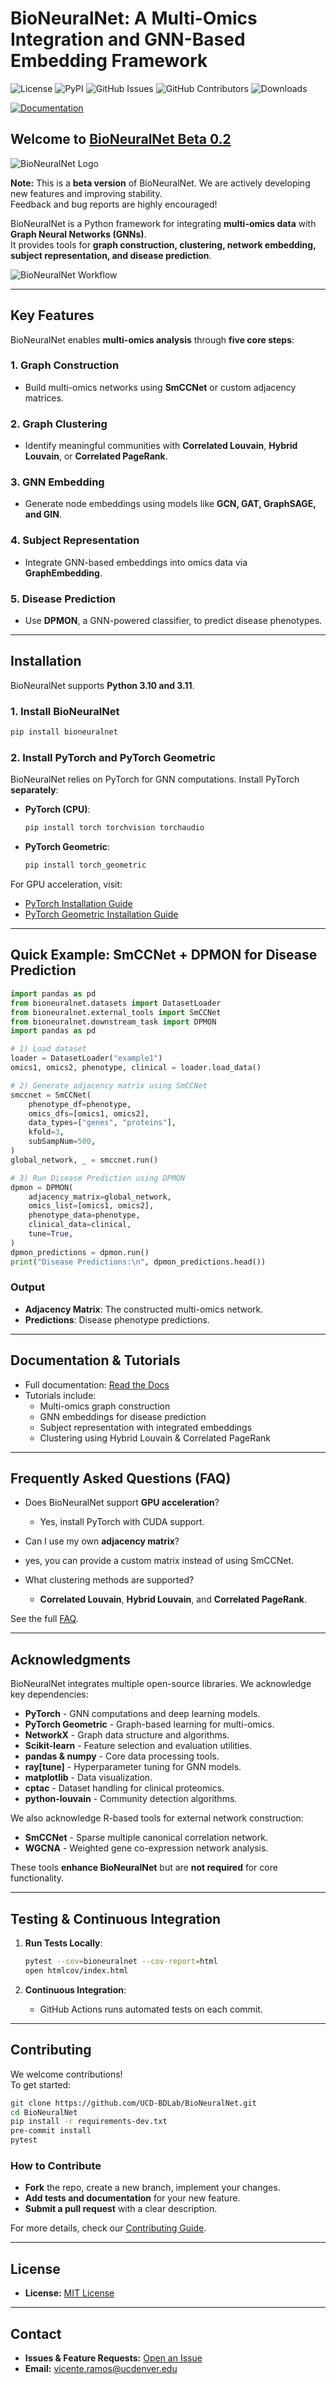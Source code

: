# BioNeuralNet: A Multi-Omics Integration and GNN-Based Embedding Framework

![License](https://img.shields.io/badge/license-MIT-blue.svg)
![PyPI](https://img.shields.io/pypi/v/bioneuralnet)
![GitHub Issues](https://img.shields.io/github/issues/UCD-BDLab/BioNeuralNet)
![GitHub Contributors](https://img.shields.io/github/contributors/UCD-BDLab/BioNeuralNet)
![Downloads](https://static.pepy.tech/badge/bioneuralnet)

[![Documentation](https://img.shields.io/badge/docs-read%20the%20docs-blue.svg)](https://bioneuralnet.readthedocs.io/en/latest/)

## Welcome to [BioNeuralNet Beta 0.2](https://bioneuralnet.readthedocs.io/en/latest/index.html)

![BioNeuralNet Logo](/assets/LOGO_WB.png)

**Note:** This is a **beta version** of BioNeuralNet. We are actively developing new features and improving stability.  
Feedback and bug reports are highly encouraged!

BioNeuralNet is a Python framework for integrating **multi-omics data** with **Graph Neural Networks (GNNs)**.  
It provides tools for **graph construction, clustering, network embedding, subject representation, and disease prediction**.

![BioNeuralNet Workflow](assets/BioNeuralNet.png)

---

## **Key Features**

BioNeuralNet enables **multi-omics analysis** through **five core steps**:

### 1. **Graph Construction**
- Build multi-omics networks using **SmCCNet** or custom adjacency matrices.

### 2. **Graph Clustering**
- Identify meaningful communities with **Correlated Louvain**, **Hybrid Louvain**, or **Correlated PageRank**.

### 3. **GNN Embedding**
- Generate node embeddings using models like **GCN, GAT, GraphSAGE, and GIN**.

### 4. **Subject Representation**
- Integrate GNN-based embeddings into omics data via **GraphEmbedding**.

### 5. **Disease Prediction**
- Use **DPMON**, a GNN-powered classifier, to predict disease phenotypes.

---

## **Installation**

BioNeuralNet supports **Python 3.10 and 3.11**.  

### **1. Install BioNeuralNet**
```bash
pip install bioneuralnet
```

### **2. Install PyTorch and PyTorch Geometric**
BioNeuralNet relies on PyTorch for GNN computations. Install PyTorch **separately**:

- **PyTorch (CPU)**:
  ```bash
  pip install torch torchvision torchaudio
  ```

- **PyTorch Geometric**:
  ```bash
  pip install torch_geometric
  ```

For GPU acceleration, visit:
- [PyTorch Installation Guide](https://pytorch.org/get-started/locally/)
- [PyTorch Geometric Installation Guide](https://pytorch-geometric.readthedocs.io/en/latest/notes/installation.html)

---

## **Quick Example: SmCCNet + DPMON for Disease Prediction**

```python
import pandas as pd
from bioneuralnet.datasets import DatasetLoader
from bioneuralnet.external_tools import SmCCNet
from bioneuralnet.downstream_task import DPMON
import pandas as pd

# 1) Load dataset
loader = DatasetLoader("example1")
omics1, omics2, phenotype, clinical = loader.load_data()

# 2) Generate adjacency matrix using SmCCNet
smccnet = SmCCNet(
    phenotype_df=phenotype,
    omics_dfs=[omics1, omics2],
    data_types=["genes", "proteins"],
    kfold=3,
    subSampNum=500,
)
global_network, _ = smccnet.run()

# 3) Run Disease Prediction using DPMON
dpmon = DPMON(
    adjacency_matrix=global_network,
    omics_list=[omics1, omics2],
    phenotype_data=phenotype,
    clinical_data=clinical,
    tune=True,
)
dpmon_predictions = dpmon.run()
print("Disease Predictions:\n", dpmon_predictions.head())
```

### **Output**
- **Adjacency Matrix**: The constructed multi-omics network.
- **Predictions**: Disease phenotype predictions.

---

## **Documentation & Tutorials**
- Full documentation: [Read the Docs](https://bioneuralnet.readthedocs.io/en/latest/)
- Tutorials include:
  - Multi-omics graph construction
  - GNN embeddings for disease prediction
  - Subject representation with integrated embeddings
  - Clustering using Hybrid Louvain & Correlated PageRank

---

## **Frequently Asked Questions (FAQ)**

- Does BioNeuralNet support **GPU acceleration**?  
   - Yes, install PyTorch with CUDA support.

- Can I use my own **adjacency matrix**?  
 - yes, you can provide a custom matrix instead of using SmCCNet.

- What clustering methods are supported?  
   - **Correlated Louvain**, **Hybrid Louvain**, and **Correlated PageRank**.

See the full [FAQ](https://bioneuralnet.readthedocs.io/en/latest/faq.html).

---

## **Acknowledgments**

BioNeuralNet integrates multiple open-source libraries. We acknowledge key dependencies:

- **PyTorch** - GNN computations and deep learning models.  
- **PyTorch Geometric** - Graph-based learning for multi-omics.  
- **NetworkX** - Graph data structure and algorithms.  
- **Scikit-learn** - Feature selection and evaluation utilities.  
- **pandas & numpy** - Core data processing tools.  
- **ray[tune]** - Hyperparameter tuning for GNN models.  
- **matplotlib** - Data visualization.  
- **cptac** - Dataset handling for clinical proteomics.  
- **python-louvain** - Community detection algorithms.  

We also acknowledge R-based tools for external network construction:
- **SmCCNet** - Sparse multiple canonical correlation network.
- **WGCNA** - Weighted gene co-expression network analysis.

These tools **enhance BioNeuralNet** but are **not required** for core functionality.

---

## **Testing & Continuous Integration**

1. **Run Tests Locally**:
   ```bash
   pytest --cov=bioneuralnet --cov-report=html
   open htmlcov/index.html
   ```

2. **Continuous Integration**:
   - GitHub Actions runs automated tests on each commit.

---

## **Contributing**

We welcome contributions!  
To get started:

```bash
git clone https://github.com/UCD-BDLab/BioNeuralNet.git
cd BioNeuralNet
pip install -r requirements-dev.txt
pre-commit install
pytest
```

### **How to Contribute**
- **Fork** the repo, create a new branch, implement your changes.
- **Add tests and documentation** for your new feature.
- **Submit a pull request** with a clear description.

For more details, check our [Contributing Guide](https://github.com/UCD-BDLab/BioNeuralNet/blob/main/CONTRIBUTING.md).

---

## **License**
- **License:** [MIT License](https://github.com/UCD-BDLab/BioNeuralNet/blob/main/LICENSE)

---

## **Contact**
- **Issues & Feature Requests:** [Open an Issue](https://github.com/UCD-BDLab/BioNeuralNet/issues)
- **Email:** [vicente.ramos@ucdenver.edu](mailto:vicente.ramos@ucdenver.edu)

